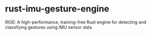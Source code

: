 # rust-imu-gesture-engine
RIGE: A high-performance, training-free Rust engine for detecting and classifying gestures using IMU sensor data
